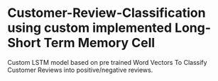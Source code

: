 # Customer-Review-Classification using custom implemented Long-Short Term Memory Cell

Custom LSTM model based on pre trained Word Vectors To Classify Customer Reviews into positive/negative reviews.
